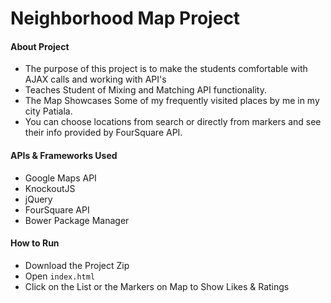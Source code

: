 # Neighborhood Map Project

#### About Project
* The purpose of this project is to make the students comfortable with AJAX calls and working with API's
* Teaches Student of Mixing and Matching API functionality.
* The Map Showcases Some of my frequently visited places by me in my city Patiala.
* You can choose locations from search or directly from markers and see their info provided by FourSquare API.

#### APIs & Frameworks Used
* Google Maps API
* KnockoutJS
* jQuery
* FourSquare API
* Bower Package Manager



#### How to Run
* Download the Project Zip
* Open `index.html`
* Click on the List or the Markers on Map to Show Likes & Ratings
